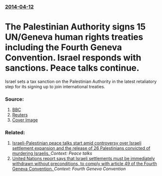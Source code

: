 ### [2014-04-12](/news/2014/04/12/index.md)

# The Palestinian Authority signs 15 UN/Geneva human rights treaties including the Fourth Geneva Convention. Israel responds with sanctions. Peace talks continue. 

Israel sets a tax sanction on the Palestinian Authority in the latest retaliatory step for its signing up to join international treaties.


### Source:

1. [BBC](http://www.bbc.co.uk/news/world-middle-east-26982166)
2. [Reuters](http://uk.reuters.com/article/2014/04/11/uk-palestinian-israel-annexation-idUKBREA391HA20140411)
2. [Cover Image](http://ichef-1.bbci.co.uk/news/1024/media/images/74173000/jpg/_74173377_74173376.jpg)

### Related:

1. [Israeli-Palestinian peace talks start amid controversy over Israeli settlement expansion and the release of 26 Palestinians convicted of murdering Israelis. ](/news/2013/08/13/israeliapalestinian-peace-talks-start-amid-controversy-over-israeli-settlement-expansion-and-the-release-of-26-palestinians-convicted-of-m.md) _Context: Peace talks_
2. [United Nations report says that Israeli settlements must be immediately withdrawn without preconditions, to comply with article 49 of the Fourth Geneva Convention. ](/news/2013/01/31/united-nations-report-says-that-israeli-settlements-must-be-immediately-withdrawn-without-preconditions-to-comply-with-article-49-of-the-fo.md) _Context: Fourth Geneva Convention_
